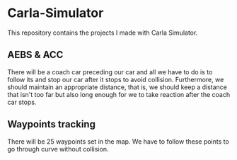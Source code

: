 # Carla-Simulator
This repository contains the projects I made with Carla Simulator.
## AEBS & ACC
There will be a coach car preceding our car and all we have to do is to follow its and stop our car after it stops to avoid collision. Furthermore, we should maintain an appropriate distance, that is, we should keep a distance that isn't too far but also long enough for we to take reaction after the coach car stops.
## Waypoints tracking
There will be 25 waypoints set in the map. We have to follow these points to go through curve without collision.
